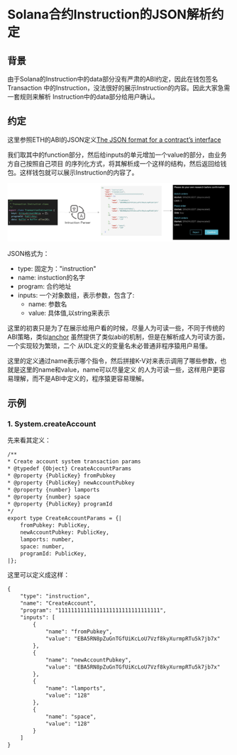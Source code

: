 # Solana合约Instruction的JSON解析约定

## 背景
由于Solana的Instruction中的data部分没有严肃的ABI约定，因此在钱包签名Transaction
中的Instruction，没法很好的展示Instruction的内容。因此大家急需一套规则来解析
Instruction中的data部分给用户确认。

## 约定
这里参照ETH的ABI的JSON定义[The JSON format for a contract’s interface](https://docs.soliditylang.org/en/develop/abi-spec.html#json)

我们取其中的function部分，然后给inputs的单元增加一个value的部分，由业务方自己按照自己项目
的序列化方式，将其解析成一个这样的结构，然后返回给钱包。这样钱包就可以展示Instruction的内容了。

![](./images/parser.jpg)

JSON格式为：

* type: 固定为："instruction"
* name:  instuction的名字
* program: 合约地址
* inputs: 一个对象数组，表示参数，包含了:
    * name: 参数名
    * value: 具体值,以string来表示

这里的初衷只是为了在展示给用户看的时候，尽量人为可读一些，不同于传统的ABI策略，类似[anchor](https://github.com/project-serum/anchor) 虽然提供了类似abi的机制，但是在解析成人为可读方面，一个实现较为繁琐，二个
从IDL定义的变量名未必普通非程序猿用户易懂。

这里的定义通过name表示哪个指令，然后拼接K-V对来表示调用了哪些参数，也就是这里的name和value，name可以尽量定义
的人为可读一些，这样用户更容易理解，而不是ABI中定义的，程序猿更容易理解。

## 示例

### 1. System.createAccount
先来看其定义：

    /**
    * Create account system transaction params
    * @typedef {Object} CreateAccountParams
    * @property {PublicKey} fromPubkey
    * @property {PublicKey} newAccountPubkey
    * @property {number} lamports
    * @property {number} space
    * @property {PublicKey} programId
    */
    export type CreateAccountParams = {|
        fromPubkey: PublicKey,
        newAccountPubkey: PublicKey,
        lamports: number,
        space: number,
        programId: PublicKey,
    |};

这里可以定义成这样：

    {
        "type": "instruction", 
        "name": "CreateAccount", 
        "program": "11111111111111111111111111111111", 
        "inputs": [
            {
                "name": "fromPubkey", 
                "value": "EBA5RN8pZuGnTGfUiKcLoU7Vzf8kyXurmpRTu5k7jb7x"
            }, 
            {
                "name": "newAccountPubkey", 
                "value": "EBA5RN8pZuGnTGfUiKcLoU7Vzf8kyXurmpRTu5k7jb7x"
            }, 
            {
                "name": "lamports", 
                "value": "128"
            }, 
            {
                "name": "space", 
                "value": "128"
            }
        ]
    }

